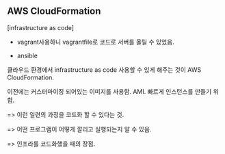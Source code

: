 ## AWS CloudFormation

[infrastructure as code]

- vagrant사용하니 vagrantfile로 코드로 서버를 올릴 수 있었음. 

- ansible



클라우드 환경에서 infrastructure as code 사용할 수 있게 해주는 것이 AWS CloudFormation.

이전에는 커스터마이징 되어있는 이미지를 사용함. AMI. 빠르게 인스턴스를 만들기 위함. 

=> 이런 일련의 과정을 코드화 할 수 있다는 것. 

=> 어떤 프로그램이 어떻게 깔리고 실행되는지 알 수 있음.

=> 인프라를 코드화했을 때의 장점.




